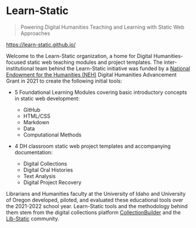# Learn-Static

> Powering Digital Humanities Teaching and Learning with Static Web Approaches

<https://learn-static.github.io/>

Welcome to the Learn-Static organization, a home for Digital Humanities-focused static web teaching modules and project templates.
The inter-institutional team behind the Learn-Static initiative was funded by a [National Endowment for the Humanities (NEH)](https://www.neh.gov/) Digital Humanities Advancement Grant in 2021 to create the following initial tools:

- 5 Foundational Learning Modules covering basic introductory concepts in static web development:
  - GitHub
  - HTML/CSS
  - Markdown
  - Data
  - Computational Methods
  
- 4 DH classroom static web project templates and accompanying documentation:
  - Digital Collections
  - Digital Oral Histories
  - Text Analysis
  - Digital Project Recovery

Librarians and Humanities faculty at the University of Idaho and University of Oregon developed, piloted, and evaluated these educational tools over the 2021-2022 school year.
Learn-Static tools and the methodology behind them stem from the digital collections platform [CollectionBuilder](https://collectionbuilder.github.io/) and the [Lib-Static](https://lib-static.github.io/) community.